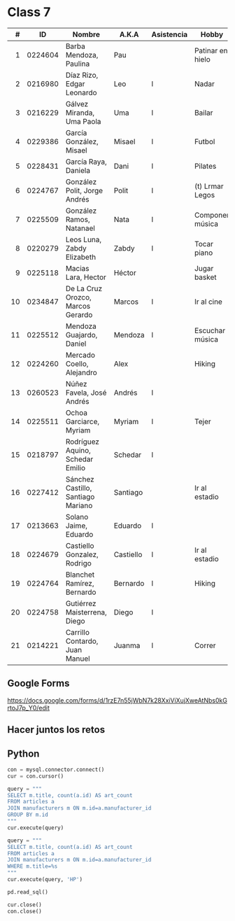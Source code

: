 Class 7
=======

|  # | ID      | Nombre                             | A.K.A     | Asistencia | Hobby            |
|---:|---------|------------------------------------|-----------|------------|------------------|
|  1 | 0224604 | Barba Mendoza, Paulina             | Pau       |            | Patinar en hielo |
|  2 | 0216980 | Díaz Rizo, Edgar Leonardo          | Leo       | l          | Nadar            |
|  3 | 0216229 | Gálvez Miranda, Uma Paola          | Uma       | l          | Bailar           |
|  4 | 0229386 | García González, Misael            | Misael    | l          | Futbol           |
|  5 | 0228431 | García Raya, Daniela               | Dani      | l          | Pilates          |
|  6 | 0224767 | González Polit, Jorge Andrés       | Polit     | l          | (t) Lrmar Legos  |
|  7 | 0225509 | González Ramos, Natanael           | Nata      | l          | Componer música  |
|  8 | 0220279 | Leos Luna, Zabdy Elizabeth         | Zabdy     | l          | Tocar piano      |
|  9 | 0225118 | Macias Lara, Hector                | Héctor    |            | Jugar basket     |
| 10 | 0234847 | De La Cruz Orozco, Marcos Gerardo  | Marcos    | l          | Ir al cine       |
| 11 | 0225512 | Mendoza Guajardo, Daniel           | Mendoza   | l          | Escuchar música  |
| 12 | 0224260 | Mercado Coello, Alejandro          | Alex      |            | Hiking           |
| 13 | 0260523 | Núñez Favela, José Andrés          | Andrés    | l          |                  |
| 14 | 0225511 | Ochoa Garciarce, Myriam            | Myriam    | l          | Tejer            |
| 15 | 0218797 | Rodríguez Aquino, Schedar Emilio   | Schedar   | l          |                  |
| 16 | 0227412 | Sánchez Castillo, Santiago Mariano | Santiago  |            | Ir al estadio    |
| 17 | 0213663 | Solano Jaime, Eduardo              | Eduardo   | l          |                  |
| 18 | 0224679 | Castiello Gonzalez, Rodrigo        | Castiello | l          | Ir al estadio    |
| 19 | 0224764 | Blanchet Ramírez, Bernardo         | Bernardo  | l          | Hiking           |
| 20 | 0224758 | Gutiérrez Maisterrena, Diego       | Diego     | l          |                  |
| 21 | 0214221 | Carrillo Contardo, Juan Manuel     | Juanma    | l          | Correr           |

Google Forms
------------

<https://docs.google.com/forms/d/1rzE7n55jWbN7k28XxiViXujXweAtNbs0kGrtoJ7p_Y0/edit>

Hacer juntos los retos
----------------------

Python
------

```py
con = mysql.connector.connect()
cur = con.cursor()

query = """
SELECT m.title, count(a.id) AS art_count
FROM articles a
JOIN manufacturers m ON m.id=a.manufacturer_id
GROUP BY m.id
"""
cur.execute(query)

query = """
SELECT m.title, count(a.id) AS art_count
FROM articles a
JOIN manufacturers m ON m.id=a.manufacturer_id
WHERE m.title=%s
"""
cur.execute(query, 'HP')

pd.read_sql()

cur.close()
con.close()
```
